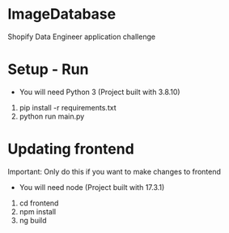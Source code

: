 # ImageDatabase
Shopify Data Engineer application challenge

# Setup - Run
* You will need Python 3 (Project built with 3.8.10)

1. pip install -r requirements.txt
2. python run main.py

# Updating frontend
Important: Only do this if you want to make changes to frontend

* You will need node (Project built with 17.3.1)
1. cd frontend
2. npm install
3. ng build